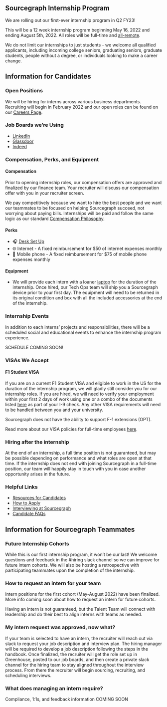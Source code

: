 ## Sourcegraph Internship Program

We are rolling out our first-ever internship program in Q2 FY23!

This will be a 12 week internship program beginning May 16, 2022 and ending August 5th, 2022. All roles will be full-time and [all-remote](../../company-info-and-process/remote/index.md).

We do not limit our internships to just students - we welcome all qualified applicants, including incoming college seniors, graduating seniors, graduate students, people without a degree, or individuals looking to make a career change.

## Information for Candidates

### Open Positions

We will be hiring for interns across various business departments. Recruiting will begin in February 2022 and our open roles can be found on our [Careers Page](https://boards.greenhouse.io/sourcegraph91?gh_src=c685479c4us).

### Job Boards we’re Using

- [LinkedIn](https://www.linkedin.com/jobs/search/?keywords=sourcegraph)
- [Glassdoor](https://www.glassdoor.com/Overview/Working-at-Sourcegraph-EI_IE1356770.11,22.htm)
- [Indeed](https://www.indeed.com/cmp/Sourcegraph?from=mobviewjob&tk=1fqti3gmuu2b6800&fromjk=e815aae4e6537634&attributionid=mobvjcmp)

### Compensation, Perks, and Equipment

#### Compensation

Prior to opening internship roles, our compensation offers are approved and finalized by our finance team. Your recruiter will discuss our compensation offer with you in your recruiter screen.

We pay competitively because we want to hire the best people and we want our teammates to be focused on helping Sourcegraph succeed, not worrying about paying bills. Internships will be paid and follow the same logic as our standard [Compensation Philosophy](../../benefits-pay-perks/pay-expenses/compensation/index.md#philosophy).

#### Perks

- 🎧 [Desk Set Up](../../benefits-pay-perks/benefits-perks/spending-company-money.md#interns)
- 🌐 Internet - A fixed reimbursement for $50 of internet expenses monthly
- 📱 Mobile phone - A fixed reimbursement for $75 of mobile phone expenses monthly

#### Equipment

- We will provide each intern with a loaner [laptop](../../benefits-pay-perks/benefits-perks/spending-company-money.md/#interns) for the duration of the internship. Once hired, our Tech Ops team will ship you a Sourcegraph device prior to your first day. The equipment will need to be returned in its original condition and box with all the included accessories at the end of the internship.

### Internship Events

In addition to each interns’ projects and responsibilities, there will be a scheduled social and educational events to enhance the internship program experience.

SCHEDULE COMING SOON!

### VISAs We Accept

#### F1 Student VISA

If you are on a current F1 Student VISA and eligible to work in the US for the duration of the internship program, we will gladly still consider you for our internship roles. If you are hired, we will need to verify your employment within your first 2 days of work using one or a combo of the documents listed [here](https://www.uscis.gov/i-9-central/form-i-9-acceptable-documents) as part of your I-9 check. Any other VISA requirements will need to be handled between you and your university.

Sourcegraph does not have the ability to support F-1 extensions (OPT).

Read more about our VISA policies for full-time employees [here](../people-ops/process/how-we-engage-talent-outside-the-us/#sts=Visa%20sponsorship%20and%20immigration%20assistance).

### Hiring after the internship

At the end of an internship, a full time position is not guaranteed, but may be possible depending on performance and what roles are open at that time. If the internship does not end with joining Sourcegraph in a full-time position, our team will happily stay in touch with you in case another opportunity arises in the future.

### Helpful Links

- [Resources for Candidates](tools/resources_for_candidates.md)
- [How to Apply](tools/resources_for_candidates.md#how-to-apply)
- [Interviewing at Sourcegraph](tools/resources_for_candidates.md#interviewing-at-sourcegraph)
- [Candidate FAQs](tools/resources_for_candidates.md#candidate-faqs)

## Information for Sourcegraph Teammates

### Future Internship Cohorts

While this is our first internship program, it won’t be our last! We welcome questions and feedback in the #hiring slack channel so we can improve for future intern cohorts. We will also be hosting a retrospective with participating teammates upon the completion of the internship.

### How to request an intern for your team

Intern positions for the first cohort (May-August 2022) have been finalized. More info coming soon about how to request an intern for future cohorts.

Having an intern is not guaranteed, but the Talent Team will connect with leadership and do their best to align interns with teams as needed.

### My intern request was approved, now what?

If your team is selected to have an intern, the recruiter will reach out via slack to request your job description and interview plan. The hiring manager will be required to develop a job description following the steps in the handbook. Once finalized, the recruiter will get the role set up in Greenhouse, posted to our job boards, and then create a private slack channel for the hiring team to stay aligned throughout the interview process. From there the recruiter will begin sourcing, recruiting, and scheduling interviews.

### What does managing an intern require?

Compliance, 1:1s, and feedback information COMING SOON
